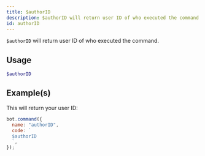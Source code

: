 ```yaml
---
title: $authorID
description: $authorID will return user ID of who executed the command.
id: authorID
---
```


`$authorID` will return user ID of who executed the command.

## Usage

```php
$authorID
```

## Example(s)

This will return your user ID:

```javascript
bot.command({
  name: "authorID",
  code: `
  $authorID
  `,
});
```
